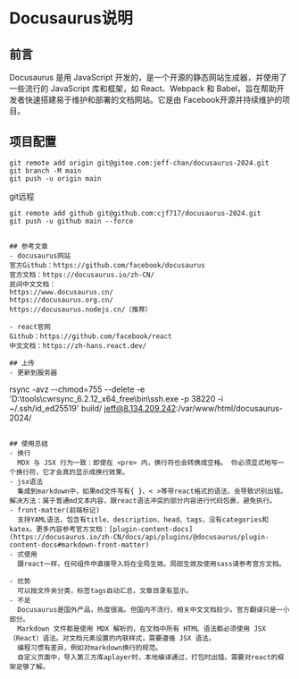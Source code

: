 # Docusaurus说明
## 前言
Docusaurus 是用 JavaScript 开发的，是一个开源的静态网站生成器，并使用了一些流行的 JavaScript 库和框架，如 React、Webpack 和 Babel，旨在帮助开发者快速搭建易于维护和部署的文档网站。它是由 Facebook开源并持续维护的项目。
## 项目配置
```
git remote add origin git@gitee.com:jeff-chan/docusaurus-2024.git
git branch -M main
git push -u origin main
```
git远程
```
git remote add github git@github.com:cjf717/docusaurus-2024.git
git push -u github main --force


## 参考文章
- docusaurus网站
官方Github：https://github.com/facebook/docusaurus
官方文档：https://docusaurus.io/zh-CN/
民间中文文档：
https://www.docusaurus.cn/
https://docusaurus.org.cn/
https://docusaurus.nodejs.cn/（推荐）

- react官网
Github：https://github.com/facebook/react
中文文档：https://zh-hans.react.dev/

## 上传
- 更新到服务器
```
rsync -avz --chmod=755 --delete -e 'D:\tools\cwrsync_6.2.12_x64_free\bin\ssh.exe -p 38220 -i ~/.ssh/id_ed25519' build/ jeff@8.134.209.242:/var/www/html/docusaurus-2024/
```

## 使用总结
- 换行
  MDX 与 JSX 行为一致：即使在 <pre> 内，换行符也会转换成空格。 你必须显式地写一个换行符，它才会真的显示成换行效果。
- jsx语法
  集成到markdown中，如果md文件写有{ }、< >等带react格式的语法，会导致识别出错。解决方法：属于普通md文本内容，跟react语法冲突的部分内容进行代码包裹，避免执行。
- front-matter(前端标记)
  支持YAML语法，包含有title、description、head、tags，没有categories和katex。更多内容参考官方文档：[plugin-content-docs](https://docusaurus.io/zh-CN/docs/api/plugins/@docusaurus/plugin-content-docs#markdown-front-matter)
- 式使用
  跟react一样，任何组件中直接导入将在全局生效。局部生效及使用sass请参考官方文档。

- 优势
  可以按文件夹分类，标签tags自动汇总，文章目录有显示。
- 不足
  Docusaurus是国外产品，热度很高。但国内不流行，相关中文文档较少。官方翻译只是一小部分。
  Markdown 文件都是使用 MDX 解析的，在文档中所有 HTML 语法都必须使用 JSX（React）语法。对文档元素设置的内联样式，需要遵循 JSX 语法。
  编程习惯有差异，例如对markdown换行的规范。
  自定义页面中，导入第三方库aplayer时，本地编译通过，打包时出错。需要对react的框架足够了解。
